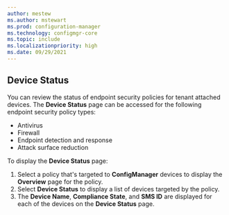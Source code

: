 ```yaml
---
author: mestew
ms.author: mstewart
ms.prod: configuration-manager
ms.technology: configmgr-core
ms.topic: include
ms.localizationpriority: high
ms.date: 09/29/2021
---
```

<!--This file is currently used by deploy-firewall-policy.md, deploy-asr-policy.md, deploy-antivirus-policy.md, and atp-onboard.md-->

## Device Status
<!--IN9264837-->

You can review the status of endpoint security policies for tenant attached devices. The **Device Status** page can be accessed for the following endpoint security policy types:

- Antivirus
- Firewall
- Endpoint detection and response
- Attack surface reduction

To display the **Device Status** page:

1. Select a policy that's targeted to **ConfigManager** devices to display the **Overview** page for the policy.
1. Select **Device Status** to display a list of devices targeted by the policy.
1. The **Device Name**, **Compliance State**, and **SMS ID** are displayed for each of the devices on the  **Device Status** page.
